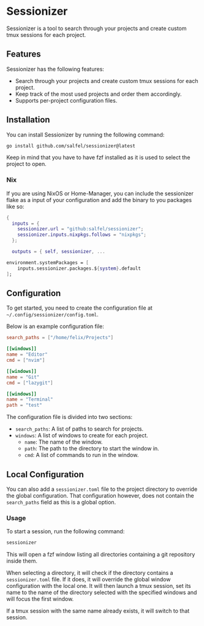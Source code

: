 # Sessionizer

Sessionizer is a tool to search through your projects and create custom tmux sessions for each project.

## Features
Sessionizer has the following features:

- Search through your projects and create custom tmux sessions for each project.
- Keep track of the most used projects and order them accordingly.
- Supports per-project configuration files.

## Installation

You can install Sessionizer by running the following command:
```bash
go install github.com/salfel/sessionizer@latest
```

Keep in mind that you have to have fzf installed as it is used to select the project to open.

### Nix

If you are using NixOS or Home-Manager, you can include the sessionizer flake as a input of your configuration and add the binary to you packages like so:

```nix flake.nix
{
  inputs = {
    sessionizer.url = "github:salfel/sessionizer";
    sessionizer.inputs.nixpkgs.follows = "nixpkgs";
  };

  outputs = { self, sessionizer, ...
```

```nix configuration.nix
environment.systemPackages = [
    inputs.sessionizer.packages.${system}.default
];

```

## Configuration

To get started, you need to create the configuration file at `~/.config/sessionizer/config.toml`.

Below is an example configuration file:

```toml
search_paths = ["/home/felix/Projects"]

[[windows]]
name = "Editor"
cmd = ["nvim"]

[[windows]]
name = "Git"
cmd = ["lazygit"]

[[windows]]
name = "Terminal"
path = "test"
```

The configuration file is divided into two sections:

- `search_paths`: A list of paths to search for projects.
- `windows`: A list of windows to create for each project.
    - `name`: The name of the window.
    - `path`: The path to the directory to start the window in.
    - `cmd`: A list of commands to run in the window.

## Local Configuration

You can also add a `sessionizer.toml` file to the project directory to override the global configuration.
That configuration however, does not contain the `search_paths` field as this is a global option.

### Usage

To start a session, run the following command:

```bash
sessionizer
```

This will open a fzf window listing all directories containing a git repository inside them.

When selecting a directory, it will check if the directory contains a `sessionizer.toml` file. If it does, it will override the global window configuration with the local one.
It will then launch a tmux session, set its name to the name of the directory selected with the specified windows and will focus the first window.

If a tmux session with the same name already exists, it will switch to that session.
